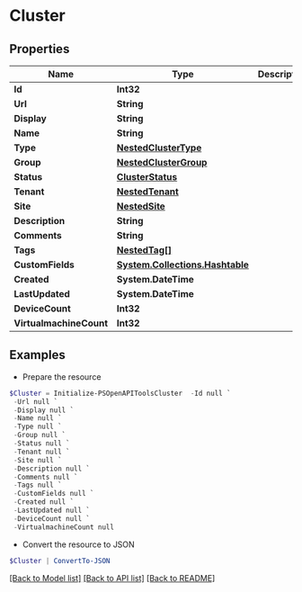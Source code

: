# Cluster
## Properties

Name | Type | Description | Notes
------------ | ------------- | ------------- | -------------
**Id** | **Int32** |  | [readonly] 
**Url** | **String** |  | [readonly] 
**Display** | **String** |  | [readonly] 
**Name** | **String** |  | 
**Type** | [**NestedClusterType**](NestedClusterType.md) |  | 
**Group** | [**NestedClusterGroup**](NestedClusterGroup.md) |  | [optional] 
**Status** | [**ClusterStatus**](ClusterStatus.md) |  | [optional] 
**Tenant** | [**NestedTenant**](NestedTenant.md) |  | [optional] 
**Site** | [**NestedSite**](NestedSite.md) |  | [optional] 
**Description** | **String** |  | [optional] 
**Comments** | **String** |  | [optional] 
**Tags** | [**NestedTag[]**](NestedTag.md) |  | [optional] 
**CustomFields** | [**System.Collections.Hashtable**](AnyType.md) |  | [optional] 
**Created** | **System.DateTime** |  | [readonly] 
**LastUpdated** | **System.DateTime** |  | [readonly] 
**DeviceCount** | **Int32** |  | [readonly] 
**VirtualmachineCount** | **Int32** |  | [readonly] 

## Examples

- Prepare the resource
```powershell
$Cluster = Initialize-PSOpenAPIToolsCluster  -Id null `
 -Url null `
 -Display null `
 -Name null `
 -Type null `
 -Group null `
 -Status null `
 -Tenant null `
 -Site null `
 -Description null `
 -Comments null `
 -Tags null `
 -CustomFields null `
 -Created null `
 -LastUpdated null `
 -DeviceCount null `
 -VirtualmachineCount null
```

- Convert the resource to JSON
```powershell
$Cluster | ConvertTo-JSON
```

[[Back to Model list]](../README.md#documentation-for-models) [[Back to API list]](../README.md#documentation-for-api-endpoints) [[Back to README]](../README.md)

